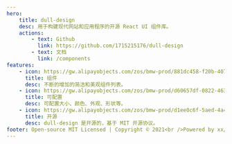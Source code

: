 ```yaml
---
hero:
    title: dull-design
    desc: 用于构建现代网站和应用程序的开源 React UI 组件库。
    actions:
        - text: Github
          link: https://github.com/1715215176/dull-design
        - text: 文档
          link: /components
features:
    - icon: https://gw.alipayobjects.com/zos/bmw-prod/881dc458-f20b-407b-947a-95104b5ec82b/k79dm8ih_w144_h144.png
      title: 组件
      desc: 不断的增加的简洁和美观组件列表。
    - icon: https://gw.alipayobjects.com/zos/bmw-prod/d60657df-0822-4631-9d7c-e7a869c2f21c/k79dmz3q_w126_h126.png
      title: 可配置
      desc: 可配置大小、颜色、外观、形状等。
    - icon: https://gw.alipayobjects.com/zos/bmw-prod/d1ee0c6f-5aed-4a45-a507-339a4bfe076c/k7bjsocq_w144_h144.png
      title: 开源
      desc: dull-design 是开源的，基于 MIT 开源协议。
footer: Open-source MIT Licensed | Copyright © 2021<br />Powered by xx/)
---
```


